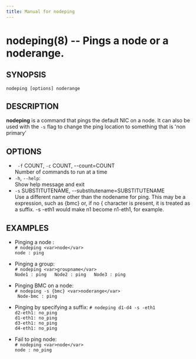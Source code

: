 ```yaml
---
title: Manual for nodeping
---
```


nodeping(8) -- Pings a node or a noderange.
==============================
## SYNOPSIS
`nodeping [options] noderange`  

## DESCRIPTION  
**nodeping** is a command that pings the default NIC on a node.
It can also be used with the `-s` flag to change the ping location to something that is 'non primary'


## OPTIONS
* ` -f` COUNT, `-c` COUNT, --count=COUNT  
   Number of commands to run at a time  
* `-h`, `--help`:  
  Show help message and exit      
* `-s` SUBSTITUTENAME, --substitutename=SUBSTITUTENAME  
  Use a different name other than the nodename for ping. This may be a 
  expression, such as {bmc} or, if no { character is present, it is treated as a suffix.  -s -eth1 would make n1 become n1-eth1, for example. 

   
## EXAMPLES
 * Pinging a node :  
  `# nodeping <var>node</var>`  
  `node : ping`    
    
* Pinging a group:  
  `# nodeping <var>groupname</var>`    
  `Node1 : ping  
    Node2 : ping  
    Node3 : ping`  

* Pinging BMC on a node:  
  `# nodeping -s {bmc} <var>noderange</var>`  
  ` Node-bmc : ping`  

* Pinging by specifying a suffix:
  `# nodeping d1-d4 -s -eth1`  
  `d2-eth1: no_ping`  
  `d1-eth1: no_ping`  
  `d3-eth1: no_ping`  
  `d4-eth1: no_ping`  

* Fail to ping node:  
  `# nodeping <var>node</var>`  
  `node : no_ping`  
 



[SYNOPSIS]: #SYNOPSIS "SYNOPSIS"
[DESCRIPTION]: #DESCRIPTION "DESCRIPTION"
[OPTIONS]: #OPTIONS "OPTIONS"
[EXAMPLES]: #EXAMPLES "EXAMPLES"


[collate(1)]: collate.html
[collective(1)]: collective.html
[confetty(8)]: confetty.html
[confluent2hosts(8)]: confluent2hosts.html
[confluentdbutil(8)]: confluentdbutil.html
[confluent(8)]: confluent.html
[l2traceroute(8)]: l2traceroute.html
[nodeapply(8)]: nodeapply.html
[nodeattribexpressions(5)]: nodeattribexpressions.html
[nodeattrib(8)]: nodeattrib.html
[nodebmcpassword(8)]: nodebmcpassword.html
[nodebmcreset(8)]: nodebmcreset.html
[nodeboot(8)]: nodeboot.html
[nodeconfig(8)]: nodeconfig.html
[nodeconsole(8)]: nodeconsole.html
[nodedefine(8)]: nodedefine.html
[nodedeploy(8)]: nodedeploy.html
[nodediscover(8)]: nodediscover.html
[nodeeventlog(8)]: nodeeventlog.html
[nodefirmware(8)]: nodefirmware.html
[nodegroupattrib(8)]: nodegroupattrib.html
[nodegroupdefine(8)]: nodegroupdefine.html
[nodegrouplist(8)]: nodegrouplist.html
[nodegroupremove(8)]: nodegroupremove.html
[nodehealth(8)]: nodehealth.html
[nodeidentify(8)]: nodeidentify.html
[nodeinventory(8)]: nodeinventory.html
[nodelicense(8)]: nodelicense.html
[nodelist(8)]: nodelist.html
[nodemedia(8)]: nodemedia.html
[nodeping(8)]: nodeping.html
[nodepower(8)]: nodepower.html
[noderange(5)]: noderange.html
[noderemove(8)]: noderemove.html
[nodereseat(8)]: nodereseat.html
[nodersync(8)]: nodersync.html
[noderun(8)]: noderun.html
[nodesensors(8)]: nodesensors.html
[nodesetboot(8)]: nodesetboot.html
[nodeshell(8)]: nodeshell.html
[nodestorage(8)]: nodestorage.html
[nodesupport(8)]: nodesupport.html
[osdeploy(8)]: osdeploy.html
[stats(8)]: stats.html

